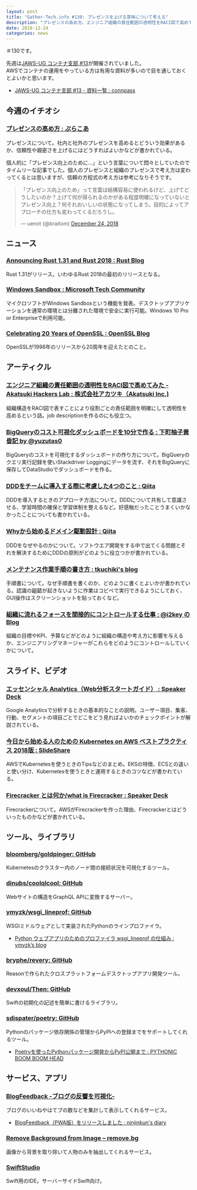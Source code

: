 ```yaml
---
layout: post
title: "Gather-Tech.info #130: プレゼンスを上げる意味について考える"
description: "プレゼンスの高め方、エンジニア組織の責任範囲の透明性をRACI図で高めてみた など"
date: 2018-12-24
categories: news
---
```


＃130です。

先週は[JAWS-UG コンテナ支部 #13](https://jawsug-container.connpass.com/event/109162/)が開催されていました。  
AWSでコンテナの運用をやっている方は有用な資料が多いので目を通しておくとよいかと思います。

- [JAWS-UG コンテナ支部 #13 - 資料一覧 : connpass](https://jawsug-container.connpass.com/event/109162/presentation/)

## 今週のイチオシ

### [プレゼンスの高め方 : ぷらこあ](http://lycoris102.hatenablog.com/entry/2018/12/21/004726)

プレゼンスについて。社内と社外のプレゼンスを高めるとどういう効果があるか、信頼性や親密さを上げるにはどうすればよいかなどが書かれている。

個人的に「プレゼンス向上のために...」という言葉について悶々としていたのでタイムリーな記事でした。個人のプレゼンスと組織のプレゼンスで考え方は変わってくるとは思いますが、信頼の方程式の考え方は参考になりそうです。

<blockquote class="twitter-tweet"><p lang="ja" dir="ltr">「プレゼンス向上のため」って言葉は結構容易に使われるけど、上げてどうしたいのか？上げて何が得られるのかがある程度明確になっていないとプレゼンス向上？何それおいしいの状態になってしまう。目的によってアプローチの仕方も変わってくるだろうし。</p>&mdash; uenot (@braitom) <a href="https://twitter.com/braitom/status/1077015146189402113?ref_src=twsrc%5Etfw">December 24, 2018</a></blockquote> <script async src="https://platform.twitter.com/widgets.js" charset="utf-8"></script>

## ニュース

### [Announcing Rust 1.31 and Rust 2018 : Rust Blog](https://blog.rust-lang.org/2018/12/06/Rust-1.31-and-rust-2018.html)

Rust 1.31がリリース。いわゆるRust 2018の最初のリリースとなる。

### [Windows Sandbox : Microsoft Tech Community](https://techcommunity.microsoft.com/t5/Windows-Kernel-Internals/Windows-Sandbox/ba-p/301849)

マイクロソフトがWindows Sandboxという機能を発表。デスクトップアプリケーションを通常の環境とは分離された環境で安全に実行可能。Windows 10 Pro or Enterpriseで利用可能。

### [Celebrating 20 Years of OpenSSL : OpenSSL Blog](https://www.openssl.org/blog/blog/2018/12/20/20years/)

OpenSSLが1998年のリリースから20周年を迎えたとのこと。

## アーティクル

### [エンジニア組織の責任範囲の透明性をRACI図で高めてみた - Akatsuki Hackers Lab : 株式会社アカツキ（Akatsuki Inc.)](https://hackerslab.aktsk.jp/2018/12/22/000000)

組織構造をRACI図で表すことにより役割ごとの責任範囲を明確にして透明性を高めるという話。job descriptionを作るのにも役立つ。

### [BigQueryのコスト可視化ダッシュボードを10分で作る : 下町柚子黄昏記 by @yuzutas0](http://yuzutas0.hatenablog.com/entry/2018/12/18/160000)

BigQueryのコストを可視化するダッシュボードの作り方について。BigQueryのクエリ実行記録を使いStackdriver Loggingにデータを流す、それをBigQueryに保存してDataStudioでダッシュボードを作る。

### [DDDをチームに導入する際に考慮した4つのこと : Qiita](https://qiita.com/mafuyuk/items/3dac982d3e7b777e2dce)

DDDを導入するときのアプローチ方法について。DDDについて共有して意識させる、学習時間の確保と学習体制を整えるなど。好感触だったことうまくいかなかったことについても書かれている。

### [Whyから始めるドメイン駆動設計 : Qiita](https://qiita.com/plavelo/items/f79ed183d9e2d6afe408)

DDDをなぜやるのかについて。ソフトウエア開発をする中で出てくる問題とそれを解決するためにDDDの原則がどのように役立つかが書かれている。

### [メンテナンス作業手順の書き方 : tkuchiki's blog](https://blog.tkuchiki.net/maintenance-procedure)

手順書について。なぜ手順書を書くのか、どのように書くとよいかが書かれている。認識の齟齬が起きないように作業はコピペで実行できるようにしておく、GUI操作はスクリーンショットを貼っておくなど。

### [組織に流れるフォースを間接的にコントロールする仕事 : @i2key のBlog](http://i2key.hateblo.jp/entry/2018/12/19/082850)

組織の目標やKPI、予算などがどのように組織の構造や考え方に影響を与えるか、エンジニアリングマネージャーがこれらをどのようにコントロールしていくかについて。

## スライド、ビデオ

### [エッセンシャル Analytics（Web分析スタートガイド） : Speaker Deck](https://speakerdeck.com/yumaendo/etusensiyaru-analytics-webfen-xi-sutatogaido)

Google Analyticsで分析するときの基本的なことの説明。ユーザー項目、集客、行動、セグメントの項目ごとでどこをどう見ればよいかのチェックポイントが解説されている。

### [今日から始める人のための Kubernetes on AWS ベストプラクティス 2018版 : SlideShare](https://www.slideshare.net/mumoshu/kubernetes-on-aws-2018)

AWSでKubernetesを使うときのTipsなどのまとめ。EKSの特徴、ECSとの違いと使い分け、Kubernetesを使うときと運用するときのコツなどが書かれている。

### [Firecracker とは何か/what is Firecracker : Speaker Deck](https://speakerdeck.com/pottava/what-is-firecracker)

Firecrackerについて。AWSがFirecrackerを作った理由、Firecrackerとはどういったものかなどが書かれている。

## ツール、ライブラリ

### [bloomberg/goldpinger: GitHub](https://github.com/bloomberg/goldpinger)

Kubernetesのクラスター内のノード間の接続状況を可視化するツール。

### [dinubs/coolqlcool: GitHub](https://github.com/dinubs/coolqlcool)

Webサイトの構造をGraphQL APIに変換するサーバー。

### [ymyzk/wsgi_lineprof: GitHub](https://github.com/ymyzk/wsgi_lineprof)

WSGIミドルウェアとして実装されたPythonのラインプロファイラ。

- [Python ウェブアプリのためのプロファイラ wsgi_lineprof の仕組み : ymyzk’s blog](https://blog.ymyzk.com/2018/12/how-wsgi-lineprof-works/)

### [bryphe/revery: GitHub](https://github.com/bryphe/revery)

Reasonで作られたクロスプラットフォームデスクトップアプリ開発ツール。

### [devxoul/Then: GitHub](https://github.com/devxoul/Then)

Swiftの初期化の記述を簡単に書けるライブラリ。

### [sdispater/poetry: GitHub](https://github.com/sdispater/poetry)

Pythonのパッケージ依存関係の管理からPyPIへの登録までをサポートしてくれるツール。

- [Poetryを使ったPythonパッケージ開発からPyPI公開まで : PYTHONIC BOOM BOOM HEAD](http://kk6.hateblo.jp/entry/2018/12/20/124151)

## サービス、アプリ

### [BlogFeedback -ブログの反響を可視化-](https://blog-feedback.app/)

ブログのいいねやはてブの数などを集計して表示してくれるサービス。

- [BlogFeedback（PWA版）をリリースしました : ninjinkun's diary](https://ninjinkun.hatenablog.com/entry/blog-feeback-pwa)

### [Remove Background from Image – remove.bg](https://www.remove.bg/)

画像から背景を取り除いて人物のみを抽出してくれるサービス。

### [SwiftStudio](https://swiftstudio.app/)

Swift用のIDE。サーバーサイドSwift向け。

